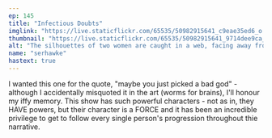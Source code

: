 ```yaml
---
ep: 145
title: "Infectious Doubts"
imglink: "https://live.staticflickr.com/65535/50982915641_c9eae35ed6_o.jpg"
thumbnail: "https://live.staticflickr.com/65535/50982915641_9714dee9ca_q.jpg"
alt: "The silhouettes of two women are caught in a web, facing away from each other with arched backs. The left figure has short hair and is facing a wall of eyes, the right figure has long hair and is facing black flame. Below, the web contains the words "maybe you just picked the wrong god.""
name: "serhawke"
hastext: true
---
```

I wanted this one for the quote, "maybe you just picked a bad god" - although I accidentally misquoted it in the art (worms for brains), I'll honour my iffy memory. This show has such powerful characters - not as in, they HAVE powers, but their character is a FORCE and it has been an incredible privilege to get to follow every single person's progression throughout thie narrative.